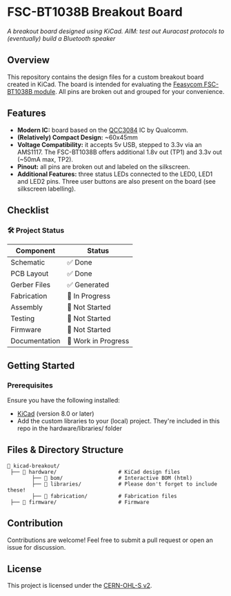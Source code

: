 
# FSC-BT1038B Breakout Board

_A breakout board designed using KiCad. AIM: test out Auracast protocols to (eventually) build a Bluetooth speaker_

## Overview

This repository contains the design files for a custom breakout board created in KiCad. The board is intended for evaluating the [Feasycom FSC-BT1038B module](https://www.feasycom.com/fsc-bt1038b). All pins are broken out and grouped for your convenience.

## Features

-   **Modern IC:** board based on the [QCC3084](https://www.qualcomm.com/products/internet-of-things/consumer/audio/qcc30xx-series/qcc3084) IC by Qualcomm.
-   **(Relatively) Compact Design:** ~60x45mm
-   **Voltage Compatibility:** it accepts 5v USB, stepped to 3.3v via an AMS1117. The FSC-BT1038B offers additional 1.8v out (TP1) and 3.3v out (~50mA max, TP2).
-   **Pinout:** all pins are broken out and labeled on the silkscreen. 
-   **Additional Features:** three status LEDs connected to the LED0, LED1 and LED2 pins. Three user buttons are also present on the board (see silkscreen labelling).

## Checklist

### 🛠️ Project Status

| Component | Status |
| -------- | ------- |
| Schematic | ✅ Done |
| PCB Layout | ✅ Done |
| Gerber Files | ✅ Generated |
| Fabrication | 🔄 In Progress |
| Assembly | 🔲 Not Started |
| Testing | 🔲 Not Started |
| Firmware | 🔲 Not Started |
| Documentation | 🔄 Work in Progress |


## Getting Started

### Prerequisites

Ensure you have the following installed:

- [KiCad](https://www.kicad.org/) (version 8.0 or later)
- Add the custom libraries to your (local) project. They're included in this repo in the hardware/libraries/ folder

## Files & Directory Structure

```
📂 kicad-breakout/
 ├── 📂 hardware/					# KiCad design files
 		├── 📂 bom/					# Interactive BOM (html)
 		├── 📂 libraries/			# Please don't forget to include these!
 		├── 📂 fabrication/			# Fabrication files
 ├── 📂 firmware/					# Firmware
```

## Contribution

Contributions are welcome! Feel free to submit a pull request or open an issue for discussion.

## License

This project is licensed under the [CERN-OHL-S v2](https://ohwr.org/cern_ohl_s_v2.txt).